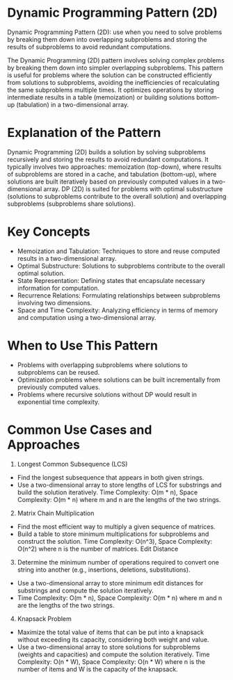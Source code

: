 # Dynamic Programming Pattern (2D)
Dynamic Programming Pattern (2D): use when you need to solve problems by breaking them down into overlapping subproblems and storing the results of subproblems to avoid redundant computations.

The Dynamic Programming (2D) pattern involves solving complex problems by breaking them down into simpler overlapping subproblems. This pattern is useful for problems where the solution can be constructed efficiently from solutions to subproblems, avoiding the inefficiencies of recalculating the same subproblems multiple times. It optimizes operations by storing intermediate results in a table (memoization) or building solutions bottom-up (tabulation) in a two-dimensional array.

# Explanation of the Pattern
Dynamic Programming (2D) builds a solution by solving subproblems recursively and storing the results to avoid redundant computations. It typically involves two approaches: memoization (top-down), where results of subproblems are stored in a cache, and tabulation (bottom-up), where solutions are built iteratively based on previously computed values in a two-dimensional array. DP (2D) is suited for problems with optimal substructure (solutions to subproblems contribute to the overall solution) and overlapping subproblems (subproblems share solutions).

# Key Concepts
* Memoization and Tabulation: Techniques to store and reuse computed results in a two-dimensional array.
* Optimal Substructure: Solutions to subproblems contribute to the overall optimal solution.
* State Representation: Defining states that encapsulate necessary information for computation.
* Recurrence Relations: Formulating relationships between subproblems involving two dimensions.
* Space and Time Complexity: Analyzing efficiency in terms of memory and computation using a two-dimensional array.

# When to Use This Pattern
* Problems with overlapping subproblems where solutions to subproblems can be reused.
* Optimization problems where solutions can be built incrementally from previously computed values.
* Problems where recursive solutions without DP would result in exponential time complexity.

# Common Use Cases and Approaches
1. Longest Common Subsequence (LCS)
* Find the longest subsequence that appears in both given strings.
* Use a two-dimensional array to store lengths of LCS for substrings and build the solution iteratively.
Time Complexity: O(m * n), Space Complexity: O(m * n) where m and n are the lengths of the two strings.

2. Matrix Chain Multiplication
* Find the most efficient way to multiply a given sequence of matrices.
* Build a table to store minimum multiplications for subproblems and construct the solution.
Time Complexity: O(n^3), Space Complexity: O(n^2) where n is the number of matrices.
Edit Distance

3. Determine the minimum number of operations required to convert one string into another (e.g., insertions, deletions, substitutions).
* Use a two-dimensional array to store minimum edit distances for substrings and compute the solution iteratively.
* Time Complexity: O(m * n), Space Complexity: O(m * n) where m and n are the lengths of the two strings.

4. Knapsack Problem
* Maximize the total value of items that can be put into a knapsack without exceeding its capacity, considering both weight and value.
* Use a two-dimensional array to store solutions for subproblems (weights and capacities) and compute the solution iteratively.
Time Complexity: O(n * W), Space Complexity: O(n * W) where n is the number of items and W is the capacity of the knapsack.